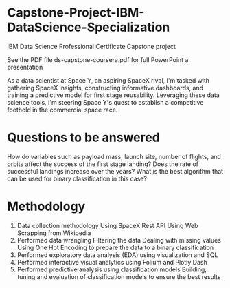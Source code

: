 # Capstone-Project-IBM-DataScience-Specialization
IBM Data Science Professional Certificate Capstone project

See the PDF file ds-capstone-coursera.pdf for full PowerPoint a presentation

As a data scientist at Space Y, an aspiring SpaceX rival, I'm tasked with gathering SpaceX insights, constructing informative dashboards, and training a predictive model for first stage reusability. Leveraging these data science tools, I'm steering Space Y's quest to establish a competitive foothold in the commercial space race.

# Questions to be answered
How do variables such as payload mass, launch site, number of flights, and orbits affect the success of the first stage landing?
Does the rate of successful landings increase over the years?
What is the best algorithm that can be used for binary classification in this case?
# Methodology
1. Data collection methodology
Using SpaceX Rest API
Using Web Scrapping from Wikipedia
2. Performed data wrangling
Filtering the data
Dealing with missing values
Using One Hot Encoding to prepare the data to a binary classification
3. Performed exploratory data analysis (EDA) using visualization and SQL
4. Performed interactive visual analytics using Folium and Plotly Dash
5. Performed predictive analysis using classification models
Building, tuning and evaluation of classification models to ensure the best results



